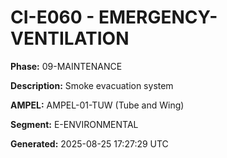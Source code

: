 # CI-E060 - EMERGENCY-VENTILATION

**Phase:** 09-MAINTENANCE

**Description:** Smoke evacuation system

**AMPEL:** AMPEL-01-TUW (Tube and Wing)

**Segment:** E-ENVIRONMENTAL

**Generated:** 2025-08-25 17:27:29 UTC
